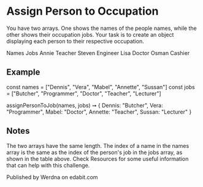 # Assign Person to Occupation

You have two arrays. One shows the names of the people names, while the other shows their occupation jobs. Your task is to create an object displaying each person to their respective occupation.

Names Jobs
Annie Teacher
Steven Engineer
Lisa Doctor
Osman Cashier

## Example

const names = ["Dennis", "Vera", "Mabel", "Annette", "Sussan"]
const jobs = ["Butcher", "Programmer", "Doctor", "Teacher", "Lecturer"]

assignPersonToJob(names, jobs) ➞ {
Dennis: "Butcher",
Vera: "Programmer",
Mabel: "Doctor",
Annette: "Teacher",
Sussan: "Lecturer"
}

## Notes

The two arrays have the same length.
The index of a name in the names array is the same as the index of the person's job in the jobs array, as shown in the table above.
Check Resources for some useful information that can help with this challenge.

Published by Werdna on edabit.com
